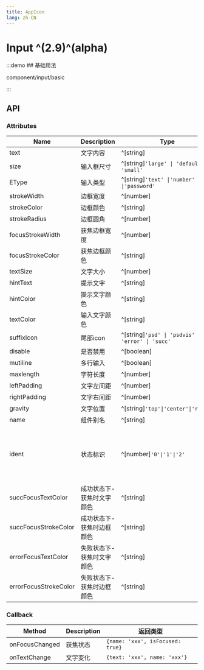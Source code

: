 ```yaml
---
title: AppIcon
lang: zh-CN
---
```


# Input ^(2.9)^(alpha)

:::demo ## 基础用法

component/input/basic

:::

## API

### Attributes

| Name                  | Description               | Type                                          | Default                                                      |
| --------------------- | ------------------------- |-----------------------------------------------| ------------------------------------------------------------ |
| text                  | 文字内容                  | ^[string]                                     | —                                                            |
| size                  | 输入框尺寸                | ^[string]`'large' \| 'default' \| 'small' `   | small                                                        |
| EType                 | 输入类型                  | ^[string]`'text' \|'number' \|'password'`     | text                                                         |
| strokeWidth           | 边框宽度                  | ^[number]                                     | 1                                                            |
| strokeColor           | 边框颜色                  | ^[string]                                     | \#979797                                                     |
| strokeRadius          | 边框圆角                  | ^[number]                                     | 16                                                           |
| focusStrokeWidth      | 获焦边框宽度              | ^[number]                                     | 3                                                            |
| focusStrokeColor      | 获焦边框颜色              | ^[string]                                     | #ffffff                                                      |
| textSize              | 文字大小                  | ^[number]                                     | 22                                                           |
| hintText              | 提示文字                  | ^[string]                                     | 请输入                                                       |
| hintColor             | 提示文字颜色              | ^[string]                                     | #A8A8A8                                                      |
| textColor             | 输入文字颜色              | ^[string]                                     | #ffffff                                                      |
| suffixIcon            | 尾部icon                 | ^[string]`'psd' \| 'psdvis' \| 'error' \| 'succ' ` | —                                                      |
| disable               | 是否禁用                  | ^[boolean]                                    | false                                                        |
| mutiline              | 多行输入                  | ^[boolean]                                    | false                                                        |
| maxlength             | 字符长度                  | ^[number]                                     | —                                                            |
| leftPadding           | 文字左间距                | ^[number]                                     | —                                                            |
| rightPadding          | 文字右间距                | ^[number]                                     | —                                                            |
| gravity               | 文字位置                  | ^[string]`'top'\|'center'\|'right'`          | —                                                            |
| name                  | 组件别名                  | ^[string]                                     |                                                              |
| ident                 | 状态标识                  | ^[number]`'0'\|'1'\|'2'`                     | 0：默认  1: 失败  2: 成功；需配合succFocusTextColor、succFocusStrokeColor、errorFocusStrokeColor、errorFocusTextColor使用 |
| succFocusTextColor    | 成功状态下-获焦时文字颜色 | ^[string]                                     | —                                                            |
| succFocusStrokeColor  | 成功状态下-获焦时边框颜色 | ^[string]                                     | —                                                            |
| errorFocusTextColor   | 失败状态下-获焦时文字颜色 | ^[string]                                     | —                                                            |
| errorFocusStrokeColor | 失败状态下-获焦时边框颜色 | ^[string]                                     | —                                                            |



### Callback

| Method         | Description | 返回类型                       |
| -------------- | ----------- | ------------------------------ |
| onFocusChanged | 获焦状态    | `{name: 'xxx', isFocused: true}` |
| onTextChange   | 文字变化    | `{text: 'xxx', name: 'xxx'}`    |

